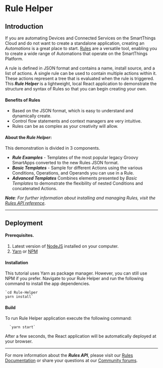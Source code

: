 # Rule Helper

## Introduction
If you are automating Devices and Connected Services on the SmartThings Cloud and do not want to create a standalone application, creating an _Automations_ is a great place to start. [Rules](https://smartthings.developer.samsung.com/docs/api-ref/st-api.html#tag/rules) are a versatile tool, enabling you to create a wide range of Automations that operate on the SmartThings Platform.

A rule is defined in JSON format and contains a name, install source, and a list of actions. A single rule can be used to contain multiple actions within it. These actions represent a tree that is evaluated when the rule is triggered. This **_Rule Helper_** is a lightweight, local React application to demonstrate the structure and syntax of Rules so that you can begin creating your own.

#### Benefits of Rules

- Based on the JSON format, which is easy to understand and dynamically create.
- Control flow statements and context managers are very intuitive.
- Rules can be as complex as your creativity will allow.

#### About the _Rule Helper_:

This demonstration is divided in 3 components.

- **_Rule Examples_** - Templates of the most popular legacy Groovy SmartApps converted to the new Rules JSON format.
- **_Basic Templates_** - Sample for different Actions using the various Conditions, Operations, and Operands you can use in a Rule.
- **_Advanced Templates_** Combines elements presented by _Basic Templates_ to demonstrate the flexibility of nested Conditions and concatenated Actions.

_**Note**:  For further information about installing and managing Rules, visit the [Rules API reference](https://smartthings.developer.samsung.com/docs/api-ref/st-api.html#operation/createRule)_.

---

## Deployment

#### Prerequisites.
1. Latest version of [NodeJS](https://nodejs.org) installed on your computer.
2. [Yarn](https://yarnpkg.com) or [NPM](https://www.npmjs.com/)

#### Installation
This tutorial uses Yarn as package manager. However, you can still use NPM if you prefer. Navigate to your Rule Helper and run the following command to install the app dependencies.

    `cd Rule-Helper
    yarn install`

#### Build
To run  Rule Helper application execute the following command:

      `yarn start`

After a few seconds, the React application will be automatically deployed at your browser.

---

For more information about the **_Rules API_**, please visit our [Rules Documentation](https://smartthings.developer.samsung.com/docs/rules/overview.html) or share your questions at our [Community forums](https://community.smartthings.com/c/developer-programs).
